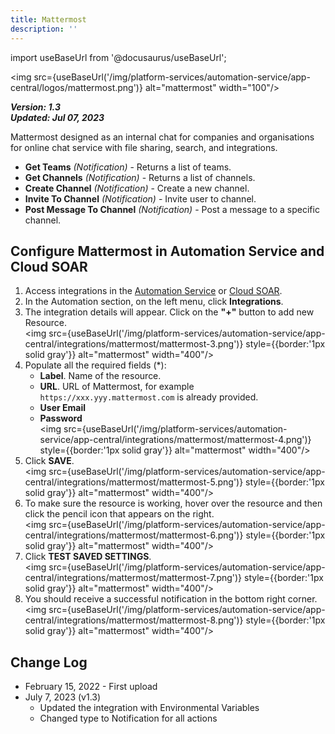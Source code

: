 ```yaml
---
title: Mattermost
description: ''
---
```

import useBaseUrl from '@docusaurus/useBaseUrl';

<img src={useBaseUrl('/img/platform-services/automation-service/app-central/logos/mattermost.png')} alt="mattermost" width="100"/>

***Version: 1.3  
Updated: Jul 07, 2023***

Mattermost designed as an internal chat for companies and organisations for online chat service with file sharing,
search, and integrations.

* **Get Teams** *(Notification)* - Returns a list of teams.
* **Get Channels** *(Notification)* - Returns a list of channels.
* **Create Channel** *(Notification)* - Create a new channel.
* **Invite To Channel** *(Notification)* - Invite user to channel.
* **Post Message To Channel** *(Notification)* - Post a message to a specific channel.

## Configure Mattermost in Automation Service and Cloud SOAR

1. Access integrations in the [Automation Service](/docs/platform-services/automation-service/automation-service-integrations/#view-integrations) or [Cloud SOAR](/docs/cloud-soar/automation).
1. In the Automation section, on the left menu, click **Integrations**. 
1. The integration details will appear. Click on the **"+"** button to add new Resource.<br/><img src={useBaseUrl('/img/platform-services/automation-service/app-central/integrations/mattermost/mattermost-3.png')} style={{border:'1px solid gray'}} alt="mattermost" width="400"/>
1. Populate all the required fields (\*):
   * **Label**. Name of the resource.
   * **URL**. URL of Mattermost, for example `https://xxx.yyy.mattermost.com` is already provided.
   * **User Email**
   * **Password**<br/><img src={useBaseUrl('/img/platform-services/automation-service/app-central/integrations/mattermost/mattermost-4.png')} style={{border:'1px solid gray'}} alt="mattermost" width="400"/>
1. Click **SAVE**.<br/><img src={useBaseUrl('/img/platform-services/automation-service/app-central/integrations/mattermost/mattermost-5.png')} style={{border:'1px solid gray'}} alt="mattermost" width="400"/>
1. To make sure the resource is working, hover over the resource and then click the pencil icon that appears on the right.<br/><img src={useBaseUrl('/img/platform-services/automation-service/app-central/integrations/mattermost/mattermost-6.png')} style={{border:'1px solid gray'}} alt="mattermost" width="400"/>
1. Click **TEST SAVED SETTINGS**.<br/><img src={useBaseUrl('/img/platform-services/automation-service/app-central/integrations/mattermost/mattermost-7.png')} style={{border:'1px solid gray'}} alt="mattermost" width="400"/>
1. You should receive a successful notification in the bottom right corner.<br/><img src={useBaseUrl('/img/platform-services/automation-service/app-central/integrations/mattermost/mattermost-8.png')} style={{border:'1px solid gray'}} alt="mattermost" width="400"/>
## Change Log

* February 15, 2022 - First upload
* July 7, 2023 (v1.3)
    + Updated the integration with Environmental Variables
    + Changed type to Notification for all actions
